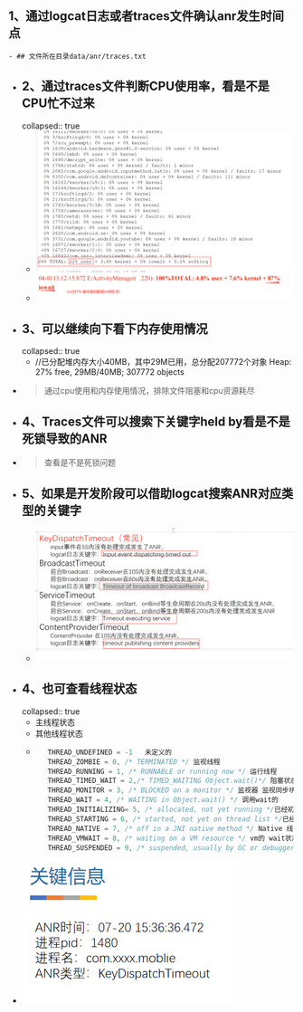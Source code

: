 ## 1、通过logcat日志或者traces文件确认anr发生时间点
	- ## 文件所在目录data/anr/traces.txt
- ## 2、通过traces文件判断CPU使用率，看是不是CPU忙不过来
  collapsed:: true
	- ![image.png](../assets/image_1692885548161_0.png)
	- ![image.png](../assets/image_1692886469453_0.png)
- ## 3、可以继续向下看下内存使用情况
  collapsed:: true
	- //已分配堆内存大小40MB，其中29M已用，总分配207772个对象
	  Heap: 27% free, 29MB/40MB; 307772 objects
- >通过cpu使用和内存使用情况，排除文件阻塞和cpu资源耗尽
- ## 4、Traces文件可以搜索下关键字held by看是不是死锁导致的ANR
- > 查看是不是死锁问题
- ## 5、如果是开发阶段可以借助logcat搜索ANR对应类型的关键字
	- ![image.png](../assets/image_1692886275878_0.png)
- ## 4、也可查看线程状态
  collapsed:: true
	- 主线程状态
	- 其他线程状态
	- ```java
	     THREAD_UNDEFINED = -1   未定义的
	     THREAD_ZOMBIE = 0, /* TERMINATED */ 监视线程
	     THREAD_RUNNING = 1, /* RUNNABLE or running now */ 运行线程
	     THREAD_TIMED_WAIT = 2,/* TIMED_WAITING Object.wait()*/ 阻塞状态 
	     THREAD_MONITOR = 3, /* BLOCKED on a monitor */ 监视器 监视同步块
	     THREAD_WAIT = 4, /* WAITING in Object.wait() */ 调用wait的
	     THREAD_INITIALIZING= 5, /* allocated, not yet running */已经初始化了 但是还没运行
	     THREAD_STARTING = 6, /* started, not yet on thread list */已经start 但是没运行的
	     THREAD_NATIVE = 7, /* off in a JNI native method */ Native 线程
	     THREAD_VMWAIT = 8, /* waiting on a VM resource */ vm的 wait状态
	     THREAD_SUSPENDED = 9, /* suspended, usually by GC or debugger*/  gc和 debug的
	  ```
- ![image.png](../assets/image_1692884445666_0.png)